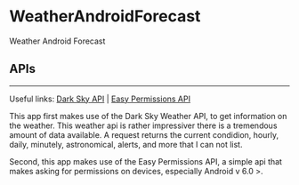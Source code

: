 # WeatherAndroidForecast
Weather Android Forecast
## APIs
---
Useful links: [Dark Sky API](https://darksky.net/dev/) | [Easy Permissions API](https://github.com/googlesamples/easypermissions)

This app first makes use of the Dark Sky Weather API, to get information on the weather. This weather api is rather impressiver there is a tremendous amount of data available. A request returns the current condidion, hourly, daily, minutely, astronomical, alerts, and more that I can not list. 

Second, this app makes use of the Easy Permissions API, a simple api that makes asking for permissions on devices, especially Android v 6.0 >.
